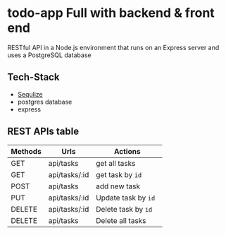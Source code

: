 # todo-app Full with backend & front end
 RESTful API in a Node.js environment that runs on an Express server and uses a PostgreSQL database
## Tech-Stack
+ [Sequlize](https://sequelize.org/)
+ postgres database
+ express

## REST APIs table

| Methods       | Urls          | Actions          |
| ------------- |---------------| -----------------|
| GET           | api/tasks     | get all tasks    |
| GET           | api/tasks/:id      | get task by `id`        |
| POST  | api/tasks      | add  new task           |
| PUT | api/tasks/:id      | Update task by `id `    |
| DELETE | api/tasks/:id     | Delete task by `id`   |
| DELETE | api/tasks      | Delete all tasks    |
